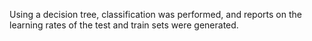 Using a decision tree, classification was performed, and reports on the learning rates of the test and train sets were generated.
